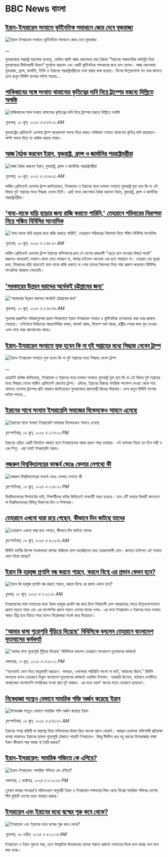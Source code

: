 # BBC News বাংলা## [ইরান-ইসরায়েল সংঘাতে কূটনৈতিক সমাধানে জোর দেবে যুক্তরাজ্য](https://www.bbc.co.uk/bengali/live/ce9xggjgvk7t?at_campaign=githubrss)![ইরান-ইসরায়েল সংঘাতে কূটনৈতিক সমাধানে জোর দেবে যুক্তরাজ্য](https://ichef.bbci.co.uk/ace/standard/240/cpsprodpb/3be9/live/4ee74f90-4da5-11f0-86d5-3b52b53af158.jpg)__যুক্তরাজ্যের পররাষ্ট্র মন্ত্রণালয় বলেছে, ডেভিড ল্যামি আজ জেনেভায় তার বৈঠকে “ইরানের পারমাণবিক কর্মসূচি নিয়ে যুক্তরাজ্যের দীর্ঘমেয়াদী উদ্বেগ” পুনর্ব্যক্ত করবেন এবং একটি কূটনৈতিক সমাধানের জন্য চাপ দেবেন। আজ জেনেভায় যুক্তরাজ্য, ফ্রান্স, জার্মানি, ইইউ ও ইরানের পররাষ্ট্রমন্ত্রীদের দেখা করার কথা রয়েছে। দিনের উল্লেখযোগ্য সব খবর জানতে চোখ রাখুন বিবিসি বাংলার লাইভ পাতায়...## [পাকিস্তানের সঙ্গে সংঘাত থামানোর কৃতিত্বের দাবি নিয়ে ট্রাম্পের মন্তব্যে দিল্লিতে অস্বস্তি](https://www.bbc.com/bengali/articles/cy4n3eqvp1zo?at_campaign=githubrss)![পাকিস্তানের সঙ্গে সংঘাত থামানোর কৃতিত্বের দাবি নিয়ে ট্রাম্পের মন্তব্যে দিল্লিতে অস্বস্তি](https://ichef.bbci.co.uk/ace/standard/240/cpsprodpb/ae52/live/c6fe1e40-4d15-11f0-a466-d54f65b60deb.jpg)_শুক্রবার, ২০ জুন, ২০২৫ এ ৫:৫৪:৩১ AM_যুক্তরাষ্ট্রের প্রেসিডেন্ট ডোনাল্ড ট্রাম্প  কয়েকদফা বক্তব্য দিয়ে ভারত-পাকিস্তান সংঘাত থামানোর কৃতিত্ব দাবি করেছেন। পাল্টা বক্তব্য দিয়ে তা খারিজ করছে ভারত।## [আজ বৈঠক করবেন ইরান, যুক্তরাষ্ট্র, ফ্রান্স ও জার্মানির পররাষ্ট্রমন্ত্রীরা](https://www.bbc.com/bengali/articles/c0m8z0m72w4o?at_campaign=githubrss)![আজ বৈঠক করবেন ইরান, যুক্তরাষ্ট্র, ফ্রান্স ও জার্মানির পররাষ্ট্রমন্ত্রীরা](https://ichef.bbci.co.uk/ace/standard/240/cpsprodpb/81fc/live/4714d440-4d82-11f0-86d5-3b52b53af158.jpg)_শুক্রবার, ২০ জুন, ২০২৫ এ ৩:৫৬:৫১ AM_মার্কিন প্রেসিডেন্ট ডোনাল্ড ট্রাম্প জানিয়েছেন, ইসরায়েল ও ইরানের মধ্যে চলমান সংঘাতে যুক্তরাষ্ট্র যুক্ত হবে কি না এই বিষয়ে দুই সপ্তাহের মধ্যে সিদ্ধান্ত নেবেন তিনি। এরই মধ্যে জেনেভায় বৈঠক করবেন ইরান, যুক্তরাষ্ট্র, ফ্রান্স ও জার্মানির পররাষ্ট্রমন্ত্রীরা।## ['বাবা-মাকে বাড়ি ছাড়ার জন্য রাজি করাতে পারিনি,' তেহরানে পরিবারের নিরাপত্তা নিয়ে শঙ্কিত বিবিসির সাংবাদিক](https://www.bbc.com/bengali/articles/cn9ydep8pd0o?at_campaign=githubrss)!['বাবা-মাকে বাড়ি ছাড়ার জন্য রাজি করাতে পারিনি,' তেহরানে পরিবারের নিরাপত্তা নিয়ে শঙ্কিত বিবিসির সাংবাদিক](https://ichef.bbci.co.uk/ace/standard/240/cpsprodpb/e355/live/706f9d70-4ba7-11f0-a466-d54f65b60deb.jpg)_শুক্রবার, ২০ জুন, ২০২৫ এ ১:৪৮:৫০ AM_মার্কিন প্রেসিডেন্ট ডোনাল্ড ট্রাম্প ইরানের বাসিন্দাদের দ্রুত সে দেশের রাজধানী “ছেড়ে চলে যাওয়ার বিষয়ে সতর্ক” করলেও অনেকেই সেখানে থেকে যেতে চাচ্ছেন না, আবার চাইলেও অনেকে বের হতে পারছেন না। তেহরান তো দূরের কথা, নিজেদের বাড়ি ছাড়তেই বাবা-মাকে রাজি করাতে না পেরে তাদের নিরাপত্তা নিয়ে শঙ্কা প্রকাশ করেছেন বিবিসির সাংবাদিক পারহাম গোহবাডি।## ['সরকারের উন্নয়ন বরাদ্দের অর্ধেকই চট্টগ্রামের জন্য'](https://www.bbc.com/bengali/articles/cp827ngyz5ko?at_campaign=githubrss)!['সরকারের উন্নয়ন বরাদ্দের অর্ধেকই চট্টগ্রামের জন্য'](https://ichef.bbci.co.uk/ace/standard/240/cpsprodpb/db76/live/c2e019d0-4d7e-11f0-9e01-7f35e4ce9d95.jpg)_শুক্রবার, ২০ জুন, ২০২৫ এ ২:৪৩:৪৯ AM_শুক্রবার প্রকাশিত পত্রিকাগুলোর প্রধান শিরোনামে ইরান-ইসরায়েল সংঘাত ও কূটনৈতিক তৎপরতার খবর খবর প্রাধান্য পেয়েছে। সেইসাথে নির্বাচনের আচরণবিধির খসড়া, বাজেট বরাদ্দ, বিদেশে অর্থ পাচার, রাষ্ট্রীয় সেবার জন্য ঘুষ দেওয়া- এমন নানা খবর আলোচনায় আছে।## [ইরান-ইসরায়েল সংঘাতে যুক্ত হবেন কি না দুই সপ্তাহের মধ্যে সিদ্ধান্ত নেবেন ট্রাম্প](https://www.bbc.co.uk/bengali/live/clyzl9424eyt?at_campaign=githubrss)![ইরান-ইসরায়েল সংঘাতে যুক্ত হবেন কি না দুই সপ্তাহের মধ্যে সিদ্ধান্ত নেবেন ট্রাম্প](https://ichef.bbci.co.uk/ace/standard/240/cpsprodpb/97bb/live/aa85b360-4d40-11f0-a466-d54f65b60deb.jpg)__হোয়াইট হাউজ জানিয়েছে, ইসরায়েল ও ইরানের মধ্যে চলমান সংঘাতে যুক্তরাষ্ট্র যুক্ত হবে কি না এই বিষয়ে দুই সপ্তাহের মধ্যে সিদ্ধান্ত নেবেন মার্কিন প্রেসিডেন্ট জোনাল্ড ট্রাম্প। এদিকে, ইরানের বিরুদ্ধে সামরিক পদক্ষেপ নেওয়া থেকে সরে আসতে ডোনাল্ড ট্রাম্পের প্রতি আহ্বান জানিয়েছেন যুক্তরাজ্যের প্রধানমন্ত্রী কিয়ের স্টারমার। চোখ রাখুন বিবিসি বাংলার লাইভ পাতায়...## [ইরানের সাথে সংঘাত ইসরায়েলি সমাজের বিভেদকেও সামনে এনেছে](https://www.bbc.com/bengali/articles/cjwndpdz99wo?at_campaign=githubrss)![ইরানের সাথে সংঘাত ইসরায়েলি সমাজের বিভেদকেও সামনে এনেছে](https://ichef.bbci.co.uk/ace/standard/240/cpsprodpb/ffb8/live/6e037160-4d05-11f0-8c47-237c2e4015f5.jpg)_বৃহস্পতিবার, ১৯ জুন, ২০২৫ এ ১:৩৭:০১ PM_ইরানের ছোঁড়া একটি মিসাইল আঘাত হানে  ইসরায়েলের আরব প্রধান শহর তামরায়। ওই হামলায় নিহত হন তিন নারী ও এক শিশু। এরা সবাই ইসরায়েলি আরব।## [নজরুল বিশ্ববিদ্যালয়ের ভাস্কর্য ভেঙে ফেলার নেপথ্যে কী](https://www.bbc.com/bengali/articles/ckg5nlxd5d8o?at_campaign=githubrss)![নজরুল বিশ্ববিদ্যালয়ের ভাস্কর্য ভেঙে ফেলার নেপথ্যে কী](https://ichef.bbci.co.uk/ace/standard/240/cpsprodpb/d6ae/live/bbbf2ac0-4cd8-11f0-a697-11f9d0fc9814.jpg)_বৃহস্পতিবার, ১৯ জুন, ২০২৫ এ ২:৪০:২১ PM_বিশ্ববিদ্যালয়ের উপাচার্যের দাবি, শিক্ষার্থীদের দাবির ভিত্তিতেই ভাস্কর্যটি ভাঙা হয়েছে। তবে এটি ভাঙার বিষয়টি জানতেন না বিশ্ববিদ্যালয়ের বিভিন্ন বিভাগের ডিন ও শিক্ষকরা।## [তেহরানে এখনো যারা রয়ে গেছেন, কীভাবে দিন কাটছে তাদের](https://www.bbc.com/bengali/articles/cn86j2nx9e7o?at_campaign=githubrss)![তেহরানে এখনো যারা রয়ে গেছেন, কীভাবে দিন কাটছে তাদের](https://ichef.bbci.co.uk/ace/standard/240/cpsprodpb/53d6/live/f2a581c0-4c46-11f0-86d5-3b52b53af158.jpg)_বৃহস্পতিবার, ১৯ জুন, ২০২৫ এ ৯:১২:৪১ AM_বিবিসি ফার্সির বিশেষ সংবাদদাতা কাসরা নাজিকে ফোন করেছিলেন তার তেহরানবাসী বোন। জানতে চাইলেন এই সংঘাত কোন দিকে যাচ্ছে?## [ইরান কি হরমুজ প্রণালি বন্ধ করতে পারবে, করলে বিশ্বে এর প্রভাব কেমন হবে?](https://www.bbc.com/bengali/articles/cx2v8nxqjrwo?at_campaign=githubrss)![ইরান কি হরমুজ প্রণালি বন্ধ করতে পারবে, করলে বিশ্বে এর প্রভাব কেমন হবে?](https://ichef.bbci.co.uk/ace/standard/240/cpsprodpb/205f/live/19bc7f20-4b61-11f0-86d5-3b52b53af158.jpg)_বুধবার, ১৮ জুন, ২০২৫ এ ২:০১:২৮ AM_ইসরায়েলের সঙ্গে সংঘাতের মধ্যে ইরান হরমুজ প্রণালি বন্ধ করে দিলে বিশ্বব্যাপী তেল সরবরাহের ক্ষেত্রে উল্লেখযোগ্যভাবে প্রভাব পড়তে পারে এবং এর তাৎক্ষণিক প্রভাব পড়বে তেলের দামের ওপর। এর ফলে ইসরায়েল ও ইরানের মধ্যে সংঘাত আরও তীব্র হয়ে উঠতে পারে বলেও বিশ্লেষকরা সতর্ক করে দিয়েছেন।## ['আমার বাসা পুরোপুরি গুঁড়িয়ে দিয়েছে' বিবিসিকে বললেন তেহরানে বাংলাদেশ দূতাবাসের কর্মকর্তা](https://www.bbc.com/bengali/articles/c80pejv05r5o?at_campaign=githubrss)!['আমার বাসা পুরোপুরি গুঁড়িয়ে দিয়েছে' বিবিসিকে বললেন তেহরানে বাংলাদেশ দূতাবাসের কর্মকর্তা](https://ichef.bbci.co.uk/ace/standard/240/cpsprodpb/9532/live/a4089a90-4b8b-11f0-a466-d54f65b60deb.jpg)_মঙ্গলবার, ১৭ জুন, ২০২৫ এ ৩:৫০:১২ PM_"অনেকেই ফোন দিয়ে কান্নাকাটি করছেন। বলছেন, এখানকার পরিস্থিতি ভালো না ভাই, আমাদের বাঁচান," বিবিসি বাংলাকে বলেন তেহরানে নিযুক্ত বাংলাদেশ দূতাবাসের কর্মকর্তা ওয়ালিদ ইসলাম। সরকারি হিসেবে, বর্তমানে দেশটিতে অবস্থানরত বাংলাদেশি নাগরিকের সংখ্যা প্রায় দুই হাজার। এর মধ্যে চারশ' জনের মতো তেহরানে রয়েছেন।## [নিষেধাজ্ঞা সত্ত্বেও যেভাবে সামরিক শক্তি অর্জন করেছে ইরান](https://www.bbc.com/bengali/articles/c5y0pe7dp2vo?at_campaign=githubrss)![নিষেধাজ্ঞা সত্ত্বেও যেভাবে সামরিক শক্তি অর্জন করেছে ইরান](https://ichef.bbci.co.uk/ace/standard/240/cpsprodpb/d952/live/79ad07a0-821d-11ef-822c-a50726bfda2e.jpg)_বৃহস্পতিবার, ১৯ জুন, ২০২৫ এ ৫:৪১:৫২ AM_ইরানের সশস্ত্র বাহিনী বা অস্ত্রশস্ত্র নিয়ে পশ্চিমাদের উদ্বেগ ছিল অনেক আগে থেকেই। আয়রন ডোমসহ শক্তিশালী প্রতিরক্ষা ব্যবস্থা থাকলেও ইরানের হামলা পুরোপুরি ঠেকাতে পারেনি ইসরায়েল। কিন্তু দীর্ঘদিন ধরে বহু ধরনের নিষেধাজ্ঞায় থাকা ইরান কীভাবে অস্ত্র পাচ্ছে বা তৈরি করছে?## [ইরান-ইসরায়েল: সামরিক শক্তিতে কে এগিয়ে?](https://www.bbc.com/bengali/articles/cx7dv4yn5ypo?at_campaign=githubrss)![ইরান-ইসরায়েল: সামরিক শক্তিতে কে এগিয়ে?](https://ichef.bbci.co.uk/ace/standard/240/cpsprodpb/926c/live/773e1680-fa41-11ee-97f7-e98b193ef1b8.jpg)_মঙ্গলবার, ১ অক্টোবর, ২০২৪ এ ৮:১০:৫২ PM_গ্লোবাল ফায়ার পাওয়ার’র পরিসংখ্যান অনুযায়ী ইরান ও  ইসরায়েল সক্ষমতার দিক থেকে বিশ্বের সামরিক শক্তিধর দেশের শীর্ষ কুড়িটি দেশের মধ্যে অবস্থান করছে।## [ইসরায়েল এবং ইরানের মধ্যে দ্বন্দ্বের শুরু কবে থেকে? ](https://www.bbc.com/bengali/articles/cp0gy96p121o?at_campaign=githubrss)![ইসরায়েল এবং ইরানের মধ্যে দ্বন্দ্বের শুরু কবে থেকে? ](https://ichef.bbci.co.uk/ace/standard/240/cpsprodpb/7f7d/live/271585f0-fd5a-11ee-a9f7-4d961743aa47.jpg)_শুক্রবার, ১৯ এপ্রিল, ২০২৪ এ ৬:২১:২৪ AM_ইসরায়েল ও ইরান পুরনো শত্রু, তবে সাম্প্রতিক উত্তেজনায় তাদের শত্রুতা প্রকাশ্য সংঘাতের দিকে চলে যাচ্ছে বলে মনে করা হচ্ছে।